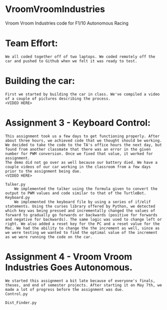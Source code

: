 # VroomVroomIndustries
Vroom Vroom Industries code for F1/10 Autonomous Racing

# Team Effort:
	We all coded together off of two laptops. We coded remotely off the car and pushed to Github when we felt it was ready to test. 
	
# Building the car: 
	First we started by building the car in class. We've compiled a video of a couple of pictures describing the process. 
	<VIDEO HERE>

# Assignment 3 - Keyboard Control: 
	This assignment took us a few days to get functioning properly. After about three hours, we achieved code that we thought should be working. We decided to take the code to the TA's office hours the next day, but found from another classmate that there was an error in the given number for PWM conversion. Once we fixed that value, it worked for assignment. 
	The demo did not go over as well because our battery died. We have a couple videos of our car working in the classroom from a few days prior to the assignment being due. 
	<VIDEO HERE>
	
	Talker.py
		We implemented the talker using the formula given to convert the output to PWM values and code similar to that of the TurtleBot. 
	Keyboard.py
		We implemented the keyboard file by using a series of if/elif statements. Using the curses library offered by Python, we detected which key was being pressed and incrementally changed the values of forward to gradually go forwards or backwards (positive for forwards and negative for backwards). The same logic was used to change left or right. We also added a reset key for the PC and a reset value for the Mac. We had the ability to change the the increment as well, since as we were testing we wanted to find the optimal value of the increment as we were running the code on the car.
		
# Assignment 4 - Vroom Vroom Industries Goes Autonomous. 
	We started this assignment a bit late because of everyone's finals, theses, and end of semester projects. After starting it on May 7th, we made a lot of progress before the assignment was due. 
	Control.py
		
	Dist_Finder.py
		
		
